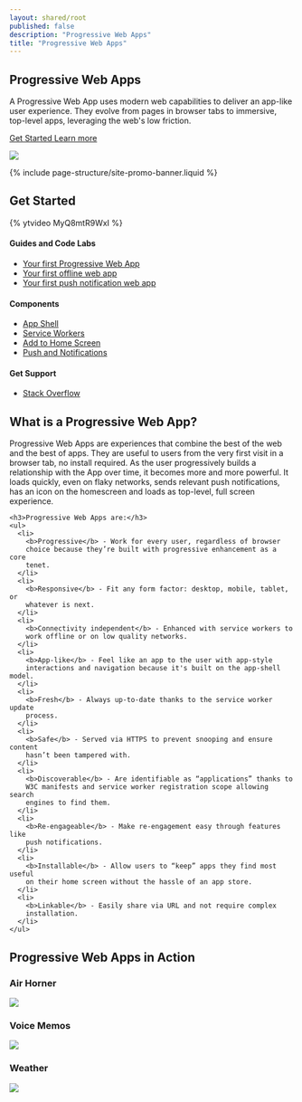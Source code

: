 ```yaml
---
layout: shared/root
published: false
description: "Progressive Web Apps"
title: "Progressive Web Apps"
---
```


<div class="wf-landing-section">
  <div class="page-content mdl-grid">
    <div class="mdl-cell mdl-cell--8-col mdl-cell--5-col-tablet">
      <h2>Progressive Web Apps</h2>
      <p>
        A Progressive Web App uses modern web capabilities to deliver an
        app-like user experience. They evolve from pages in
        browser tabs to immersive, top-level apps, leveraging the web's low
        friction.
      </p>
      <p>
        <a href="#getstarted" class="mdl-button mdl-js-button mdl-button--raised mdl-button--colored">
          Get Started
        </a>
        <a href="#learnmore" class="mdl-button mdl-js-button mdl-button--raised mdl-button--colored pwa-left-margin">
          Learn more
        </a>
      </p>
    </div>
    <div class="mdl-cell mdl-cell--4-col mdl-cell--3-col-tablet mdl-cell--hide-phone">
      <img src="/web/imgs/pwa-voice-memos_framed.png">
    </div>
  </div>
</div>

{% include page-structure/site-promo-banner.liquid %}

<div id="getstarted" class="wf-landing-section wf-pwa-gs wf-secondaryheading">
  <div class="page-content mdl-grid">
    <h2 class="mdl-cell mdl-cell--12-col">
      Get Started
    </h2>
    <div class="mdl-cell mdl-cell--6-col mdl-cell--8-col-tablet">
      {% ytvideo MyQ8mtR9WxI %}
    </div>
    <div class="mdl-cell mdl-cell--6-col mdl-cell--8-col-tablet">
      <h4>Guides and Code Labs</h4>
      <ul>
        <li><a href="/web/fundamentals/getting-started/your-first-progressive-web-app/">Your first Progressive Web App</a></li>
        <li><a href="/web/fundamentals/getting-started/your-first-offline-web-app/">Your first offline web app</a></li>
        <li><a href="/web/fundamentals/getting-started/push-notifications/">Your first push notification web app</a></li>
      </ul>
      <h4>Components</h4>
      <ul>
        <li><a href="/web/updates/2015/11/app-shell">App Shell</a></li>
        <li><a href="https://slightlyoff.github.io/ServiceWorker/spec/service_worker/">Service Workers</a></li>
        <li><a href="/web/fundamentals/engage-and-retain/simplified-app-installs/">Add to Home Screen</a></li>
        <li><a href="/web/fundamentals/engage-and-retain/push-notifications/">Push and Notifications</a></li>
      </ul>
      <h4>Get Support</h4>
      <ul>
        <li><a href="http://stackoverflow.com/questions/tagged/progressive-web-apps">Stack Overflow</a></li>
      </ul>
    </div>
  </div>
</div>

<div id="learnmore" class="wf-landing-section">
  <div class="page-content">
    <h2>What is a Progressive Web App?</h2>
    <p>
      Progressive Web Apps are experiences that combine the best of the web and
      the best of apps. They are useful to users from the very first visit in
      a browser tab, no install required. As the user progressively builds a
      relationship with the App over time, it becomes more and more powerful.
      It loads quickly, even on flaky networks, sends relevant push
      notifications, has an icon on the homescreen and loads as top-level,
      full screen experience.
    </p>

    <h3>Progressive Web Apps are:</h3>
    <ul>
      <li>
        <b>Progressive</b> - Work for every user, regardless of browser
        choice because they’re built with progressive enhancement as a core
        tenet.
      </li>
      <li>
        <b>Responsive</b> - Fit any form factor: desktop, mobile, tablet, or
        whatever is next.
      </li>
      <li>
        <b>Connectivity independent</b> - Enhanced with service workers to
        work offline or on low quality networks.
      </li>
      <li>
        <b>App-like</b> - Feel like an app to the user with app-style
        interactions and navigation because it's built on the app-shell model.
      </li>
      <li>
        <b>Fresh</b> - Always up-to-date thanks to the service worker update
        process.
      </li>
      <li>
        <b>Safe</b> - Served via HTTPS to prevent snooping and ensure content
        hasn’t been tampered with.
      </li>
      <li>
        <b>Discoverable</b> - Are identifiable as “applications” thanks to
        W3C manifests and service worker registration scope allowing search
        engines to find them.
      </li>
      <li>
        <b>Re-engageable</b> - Make re-engagement easy through features like
        push notifications.
      </li>
      <li>
        <b>Installable</b> - Allow users to “keep” apps they find most useful
        on their home screen without the hassle of an app store.
      </li>
      <li>
        <b>Linkable</b> - Easily share via URL and not require complex
        installation.
      </li>
    </ul>
  </div>
</div>

<style>
  .pwa-image {
    max-width: 300px;
  }
</style>

<div class="wf-landing-section wf-secondaryheading">
  <div class="page-content mdl-grid">
    <h2 class="mdl-cell mdl-cell--12-col">
      Progressive Web Apps in Action
    </h2>
    <div class="mdl-cell mdl-cell--4-col mdl-cell--4-col-tablet mdl-typography--text-center">
      <h3>Air Horner</h3>
      <a href="https://airhorner.com/">
        <img src="/web/imgs/pwa-airhorner.png" class="pwa-image">
      </a>
    </div>
    <div class="mdl-cell mdl-cell--4-col mdl-cell--4-col-tablet mdl-typography--text-center">
      <h3>Voice Memos</h3>
      <a href="https://voice-memos.appspot.com/">
        <img src="/web/imgs/pwa-voice-memos.png" class="pwa-image">
      </a>
    </div>
    <div class="mdl-cell mdl-cell--4-col mdl-cell--4-col-tablet mdl-typography--text-center">
      <h3>Weather</h3>
      <a href="https://weather-pwa-sample.firebaseapp.com/final/">
        <img src="/web/imgs/pwa-weather.png" class="pwa-image">
      </a>
    </div>
  </div>
</div>
